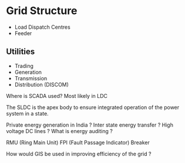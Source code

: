 Grid Structure
==============

* Load Dispatch Centres
* Feeder

Utilities
---------

* Trading
* Generation
* Transmission
* Distribution (DISCOM)

Where is SCADA used? Most likely in LDC

The SLDC is the apex body to ensure integrated operation of the power system in a state.

Private energy generation in India ?
Inter state energy transfer ?
High voltage DC lines ?
What is energy auditing ?

RMU (Ring Main Unit)
FPI (Fault Passage Indicator)
Breaker

How would GIS be used in improving efficiency of the grid ?
